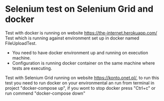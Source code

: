 # Selenium test on Selenium Grid and docker

Test with docker is running on website https://the-internet.herokuapp.com/
Test which is running against environment set up in docker named FileUploadTest.
- You need to have docker environment up and running on execution machine.
- Configuration is running docker container on the same machine where tests are executing.

Test with Selenium Grid running on website https://konto.onet.pl/, to run this test you need to run docker on your environmental an run from terminal in project "docker-compose up", if you wont to stop docker press "Ctrl+c" or run commend "docker-compose down"

